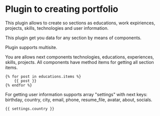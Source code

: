 Plugin to creating portfolio
==========


This plugin allows to create so sections as educations, work expiriences, projects, skills, technologies and user information.

This plugin get you data for any section by means of components.

Plugin supports multisite.

You are allows next components technologies, educations, experiences, skills, projects.
All components have method items for getting all section items.


````
{% for post in educations.items %}
    {{ post }}
{% endfor %}
````

For getting user information supports array "settings"  with next keys: birthday, country, city, email, phone, resume_file, avatar, about, socials.

````
{{ settings.country }}
````
